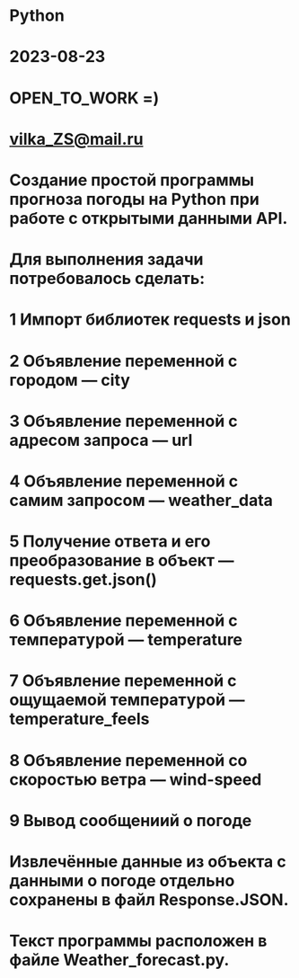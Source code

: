 # Python

# 2023-08-23
# OPEN_TO_WORK =)
# vilka_ZS@mail.ru


# ######################################################################################
# Создание простой программы прогноза погоды на Python при работе с открытыми данными API.
#
# Для выполнения задачи потребовалось сделать:
# 1 Импорт библиотек requests и json
# 2 Объявление переменной с городом — city
# 3 Объявление переменной с адресом запроса — url
# 4 Объявление переменной с самим запросом — weather_data
# 5 Получение ответа и его преобразование в объект — requests.get.json()
# 6 Объявление переменной с температурой — temperature
# 7 Объявление переменной с ощущаемой температурой — temperature_feels
# 8 Объявление переменной со скоростью ветра — wind-speed
# 9 Вывод сообщениий о погоде
# 
# 
# Извлечённые данные из объекта с данными о погоде отдельно сохранены в файл Response.JSON.
# Текст программы расположен в файле Weather_forecast.py.
# ######################################################################################